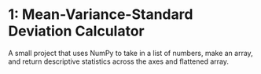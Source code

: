 # 1: Mean-Variance-Standard Deviation Calculator  
A small project that uses NumPy to take in a list of numbers, make an array, and return descriptive statistics across the axes and flattened array. 